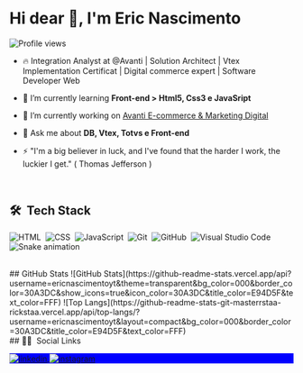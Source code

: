 <h1 align="left">Hi dear 👋, I'm Eric Nascimento</h1>
<p align="left"> <img src="https://komarev.com/ghpvc/?username=ericnascimento4k&color=yellow" alt="Profile views" /> </p>

- 🔥 Integration Analyst at @Avanti | Solution Architect | Vtex Implementation Certificat | Digital commerce expert | Software Developer Web

- 🌱 I’m currently learning **Front-end > Html5, Css3 e JavaSript**

- 🔭 I’m currently working on [Avanti E-commerce & Marketing Digital](https://penseavanti.com.br/ecommerce/)

- 💬 Ask me about **DB, Vtex, Totvs e Front-end**

- ⚡ "I'm a big believer in luck, and I've found that the harder I work, the luckier I get." ( Thomas Jefferson )

<br>

## 🛠 &nbsp;Tech Stack

![HTML](https://img.shields.io/badge/-HTML-05122A?style=flat&logo=HTML5)&nbsp;
![CSS](https://img.shields.io/badge/-CSS-05122A?style=flat&logo=CSS3&logoColor=1572B6)&nbsp;
![JavaScript](https://img.shields.io/badge/-JavaScript-05122A?style=flat&logo=javascript)&nbsp;
![Git](https://img.shields.io/badge/-Git-05122A?style=flat&logo=git)&nbsp;
![GitHub](https://img.shields.io/badge/-GitHub-05122A?style=flat&logo=github)&nbsp;
![Visual Studio Code](https://img.shields.io/badge/-Visual%20Studio%20Code-05122A?style=flat&logo=visual-studio-code&logoColor=007ACC)&nbsp;
![Snake animation](https://github.com/codethi/codethi/blob/output/github-contribution-grid-snake.svg)

<br>
## GitHub Stats
![GitHub Stats](https://github-readme-stats.vercel.app/api?username=ericnascimentoyt&theme=transparent&bg_color=000&border_color=30A3DC&show_icons=true&icon_color=30A3DC&title_color=E94D5F&text_color=FFF)
![Top Langs](https://github-readme-stats-git-masterrstaa-rickstaa.vercel.app/api/top-langs/?username=ericnascimentoyt&layout=compact&bg_color=000&border_color=30A3DC&title_color=E94D5F&text_color=FFF)
<br>
## 👨🏽 &nbsp;Social Links

<p align="left" style="background:blue">
<a href="https://linkedin.com/in/ericnascimentoyt/" target="_blank">
  <img align="center" src="https://img.shields.io/badge/-ericnascimentoyt-05122A?style=flat&logo=linkedin" alt="linkedin"/>
</a>
<a href="https://instagram.com/ericnascimentoyt" target="_blank">
 <img align="center" src="https://img.shields.io/badge/-ericnascimentoyt-05122A?style=flat&logo=instagram" alt="instagram"/>
</a>
</p>

<!--
**ericnascimentoyt/ericnascimentoyt** is a ✨ _special_ ✨ repository because its `README.md` (this file) appears on your GitHub profile.

Here are some ideas to get you started:
![Node.js](https://img.shields.io/badge/-Node.js-05122A?style=flat&logo=node.js)&nbsp;
![React](https://img.shields.io/badge/-React-05122A?style=flat&logo=react)&nbsp;

- 🔭 I’m currently working on ...
- 🌱 I’m currently learning ...
- 👯 I’m looking to collaborate on ...
- 🤔 I’m looking for help with ...
- 💬 Ask me about ...
- 📫 How to reach me: ...
- 😄 Pronouns: ...
- ⚡ Fun fact: ...
-->
